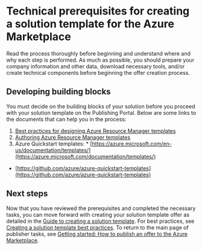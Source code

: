 <properties
   pageTitle="Technical prerequisites for creating a solution template for the Marketplace | Microsoft Azure"
   description="Understand the requirements for creating a solution template to deploy and sell on the Azure Marketplace"
   services="marketplace-publishing"
   documentationCenter=""
   authors="HannibalSII"
   manager=""
   editor=""/>

<tags
   ms.service="marketplace"
   ms.devlang="na"
   ms.topic="article"
   ms.tgt_pltfrm="na"
   ms.workload="na"
   ms.date="10/28/2015"
   ms.author="hascipio; v-divte" />

# Technical prerequisites for creating a solution template for the Azure Marketplace
Read the process thoroughly before beginning and understand where and why each step is performed. As much as possible, you should prepare your company information and other data, download necessary tools, and/or create technical components before beginning the offer creation process.  

## Developing building blocks
You must decide on the building blocks of your solution before you proceed with your solution template on the Publishing Portal. Below are some links to the documents that can help you in the process:

1. [Best practices for designing Azure Resource Manager templates](../best-practices-resource-manager-design-templates.md)
2. [Authoring Azure Resource Manager templates](../resource-group-authoring-templates.md)
3. Azure Quickstart templates:   * [https://azure.microsoft.com/en-us/documentation/templates/](https://azure.microsoft.com/documentation/templates/)
* [https://github.com/azure/azure-quickstart-templates](https://github.com/azure/azure-quickstart-templates)



## Next steps
Now that you have reviewed the prerequisites and completed the necessary tasks, you can move forward with creating your solution template offer as detailed in the [Guide to creating a solution template](marketplace-publishing-solution-template-creation.md). For best practices, see [Creating a solution template best practices](marketplace-publishing-solution-template-best-practices.md). To return to the main page of publisher tasks, see [Getting started: How to publish an offer to the Azure Marketplace](marketplace-publishing-getting-started.md).

[link-acct]:marketplace-publishing-accounts-creation-registration.md
